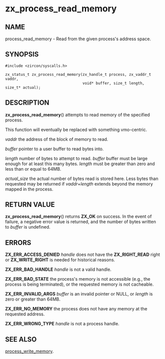 # zx_process_read_memory

## NAME

process_read_memory - Read from the given process's address space.

## SYNOPSIS

```
#include <zircon/syscalls.h>

zx_status_t zx_process_read_memory(zx_handle_t process, zx_vaddr_t vaddr,
                                   void* buffer, size_t length, size_t* actual);

```

## DESCRIPTION

**zx_process_read_memory**() attempts to read memory of the specified process.

This function will eventually be replaced with something vmo-centric.

*vaddr* the address of the block of memory to read.

*buffer* pointer to a user buffer to read bytes into.

*length* number of bytes to attempt to read. *buffer* buffer must be large
enough for at least this many bytes.
*length* must be greater than zero and less than or equal to 64MB.

*actual_size* the actual number of bytes read is stored here.
Less bytes than requested may be returned if *vaddr*+*length*
extends beyond the memory mapped in the process.

## RETURN VALUE

**zx_process_read_memory**() returns **ZX_OK** on success.
In the event of failure, a negative error value is returned, and the number of
bytes written to *buffer* is undefined.

## ERRORS

**ZX_ERR_ACCESS_DENIED**  *handle* does not have the **ZX_RIGHT_READ** right
or
**ZX_WRITE_RIGHT** is needed for historical reasons.

**ZX_ERR_BAD_HANDLE**  *handle* is not a valid handle.

**ZX_ERR_BAD_STATE**  the process's memory is not accessible (e.g.,
the process is being terminated),
or the requested memory is not cacheable.

**ZX_ERR_INVALID_ARGS** *buffer* is an invalid pointer or NULL,
or *length* is zero or greater than 64MB.

**ZX_ERR_NO_MEMORY** the process does not have any memory at the
requested address.

**ZX_ERR_WRONG_TYPE**  *handle* is not a process handle.

## SEE ALSO

[process_write_memory](process_write_memory.md).
